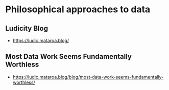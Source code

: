 # Philosophical approaches to data

## Ludicity Blog

- https://ludic.mataroa.blog/

## Most Data Work Seems Fundamentally Worthless

- https://ludic.mataroa.blog/blog/most-data-work-seems-fundamentally-worthless/
